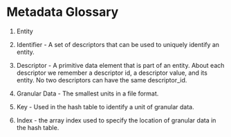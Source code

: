 # Metadata Glossary

1. Entity

1. Identifier - A set of descriptors that can be used to uniquely identify an entity.

1. Descriptor - A primitive data element that is part of an entity.  About each descriptor we remember a descriptor id, a descriptor value, and its entity.  No two descriptors can have the same descriptor_id.

1. Granular Data - The smallest units in a file format.

1. Key - Used in the hash table to identify a unit of granular data.

1. Index - the array index used to specify the location of granular data in the hash table.
